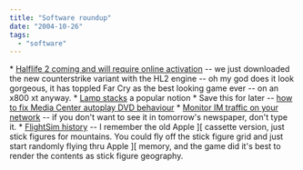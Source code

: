 ```yaml
---
title: "Software roundup"
date: "2004-10-26"
tags: 
  - "software"
---
```


\* [Halflife 2 coming and will require online activation](http://www.extremetech.com/article2/0,1558,1683077,00.asp?kc=ETRSS02129TX1K0000532) -- we just downloaded the new counterstrike variant with the HL2 engine -- oh my god does it look gorgeous, it has toppled Far Cry as the best looking game ever -- on an x800 xt anyway. \* [Lamp stacks](http://www.windley.com/2004/10/22.html#a1478) a popular notion \* Save this for later -- [how to fix Media Center autoplay DVD behaviour](http://www.furrygoat.com/PermaLink.aspx?guid=4245ad94-6cc4-4b75-a6f5-b2d00fde5beb ) \* [Monitor IM traffic on your network](http://channels.lockergnome.com/linux/archives/20041008_monitor_im_traffic_on_your_network.phtml) -- if you don't want to see it in tomorrow's newspaper, don't type it. \* [FlightSim history](http://radio.weblogs.com/0001011/2004/10/26.html#a8513 ) -- I remember the old Apple \]\[ cassette version, just stick figures for mountains. You could fly off the stick figure grid and just start randomly flying thru Apple \]\[ memory, and the game did it's best to render the contents as stick figure geography.
